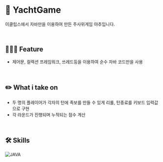 # 📝 YachtGame

이클립스에서 자바만을 이용하여 만든 주사위게임 야추입니다.

<br/>

## 🧑🏻‍💻 Feature

- 제어문, 컬렉션 프레임워크, 쓰레드등을 이용하여 순수 자바 코드만을 사용

<br/>

## :pencil2: What i take on

- 두 명의 플레이어가 각자의 턴에 족보를 만들 수 있게 리롤, 턴종료를 키보드 입력값으로 구현
- 각 라운드가 진행되며 누적되는 점수 계산

<br/>

## 🛠 Skills
![JAVA](https://img.shields.io/badge/Java-007396?style=flat-square&logo=Java&logoColor=white)
<br/>

